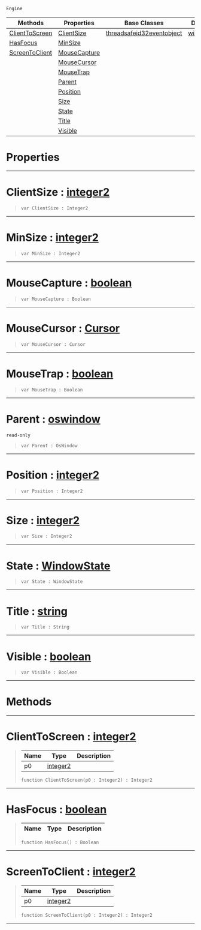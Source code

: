  `Engine`

|Methods|Properties|Base Classes|Derived Classes|
|---|---|---|---|
|[ ClientToScreen](https://plasmaengine.github.io/PlasmaDocs/Plasma1/C++/code_reference/class_reference/oswindow.md#clienttoscreen-plasma-engi)|[ ClientSize](https://plasmaengine.github.io/PlasmaDocs/Plasma1/C++/code_reference/class_reference/oswindow.md#clientsize-plasma-engine-d)|[threadsafeid32eventobject](https://plasmaengine.github.io/PlasmaDocs/Plasma1/C++/code_reference/class_reference/threadsafeid32eventobject.md)|[windowsoswindow](https://plasmaengine.github.io/PlasmaDocs/Plasma1/C++/code_reference/class_reference/windowsoswindow.md)|
|[ HasFocus](https://plasmaengine.github.io/PlasmaDocs/Plasma1/C++/code_reference/class_reference/oswindow.md#hasfocus-plasma-engine-doc)|[ MinSize](https://plasmaengine.github.io/PlasmaDocs/Plasma1/C++/code_reference/class_reference/oswindow.md#minsize-plasma-engine-docu)| | |
|[ ScreenToClient](https://plasmaengine.github.io/PlasmaDocs/Plasma1/C++/code_reference/class_reference/oswindow.md#screentoclient-plasma-engi)|[ MouseCapture](https://plasmaengine.github.io/PlasmaDocs/Plasma1/C++/code_reference/class_reference/oswindow.md#mousecapture-plasma-engine)| | |
| |[ MouseCursor](https://plasmaengine.github.io/PlasmaDocs/Plasma1/C++/code_reference/class_reference/oswindow.md#mousecursor-plasma-engine)| | |
| |[ MouseTrap](https://plasmaengine.github.io/PlasmaDocs/Plasma1/C++/code_reference/class_reference/oswindow.md#mousetrap-plasma-engine-do)| | |
| |[ Parent](https://plasmaengine.github.io/PlasmaDocs/Plasma1/C++/code_reference/class_reference/oswindow.md#parent-plasma-engine-docum)| | |
| |[ Position](https://plasmaengine.github.io/PlasmaDocs/Plasma1/C++/code_reference/class_reference/oswindow.md#position-plasma-engine-doc)| | |
| |[ Size](https://plasmaengine.github.io/PlasmaDocs/Plasma1/C++/code_reference/class_reference/oswindow.md#size-plasma-engine-documen)| | |
| |[ State](https://plasmaengine.github.io/PlasmaDocs/Plasma1/C++/code_reference/class_reference/oswindow.md#state-plasma-engine-docume)| | |
| |[ Title](https://plasmaengine.github.io/PlasmaDocs/Plasma1/C++/code_reference/class_reference/oswindow.md#title-plasma-engine-docume)| | |
| |[ Visible](https://plasmaengine.github.io/PlasmaDocs/Plasma1/C++/code_reference/class_reference/oswindow.md#visible-plasma-engine-docu)| | |


 #  Properties


---  
 #  ClientSize : [integer2](https://plasmaengine.github.io/PlasmaDocs/Plasma1/C++/code_reference/lightning_base_types/integer2.md)

> 
> ``` lang=cpp, name=Lightning
> var ClientSize : Integer2


---  
 #  MinSize : [integer2](https://plasmaengine.github.io/PlasmaDocs/Plasma1/C++/code_reference/lightning_base_types/integer2.md)

> 
> ``` lang=cpp, name=Lightning
> var MinSize : Integer2


---  
 #  MouseCapture : [boolean](https://plasmaengine.github.io/PlasmaDocs/Plasma1/C++/code_reference/lightning_base_types/boolean.md)

> 
> ``` lang=cpp, name=Lightning
> var MouseCapture : Boolean


---  
 #  MouseCursor : [Cursor](https://plasmaengine.github.io/PlasmaDocs/Plasma1/C++/code_reference/enum_reference.md#cursor)

> 
> ``` lang=cpp, name=Lightning
> var MouseCursor : Cursor


---  
 #  MouseTrap : [boolean](https://plasmaengine.github.io/PlasmaDocs/Plasma1/C++/code_reference/lightning_base_types/boolean.md)

> 
> ``` lang=cpp, name=Lightning
> var MouseTrap : Boolean


---  
 #  Parent : [oswindow](https://plasmaengine.github.io/PlasmaDocs/Plasma1/C++/code_reference/class_reference/oswindow.md)

 `read-only`

> 
> ``` lang=cpp, name=Lightning
> var Parent : OsWindow


---  
 #  Position : [integer2](https://plasmaengine.github.io/PlasmaDocs/Plasma1/C++/code_reference/lightning_base_types/integer2.md)

> 
> ``` lang=cpp, name=Lightning
> var Position : Integer2


---  
 #  Size : [integer2](https://plasmaengine.github.io/PlasmaDocs/Plasma1/C++/code_reference/lightning_base_types/integer2.md)

> 
> ``` lang=cpp, name=Lightning
> var Size : Integer2


---  
 #  State : [WindowState](https://plasmaengine.github.io/PlasmaDocs/Plasma1/C++/code_reference/enum_reference.md#windowstate)

> 
> ``` lang=cpp, name=Lightning
> var State : WindowState


---  
 #  Title : [string](https://plasmaengine.github.io/PlasmaDocs/Plasma1/C++/code_reference/lightning_base_types/string.md)

> 
> ``` lang=cpp, name=Lightning
> var Title : String


---  
 #  Visible : [boolean](https://plasmaengine.github.io/PlasmaDocs/Plasma1/C++/code_reference/lightning_base_types/boolean.md)

> 
> ``` lang=cpp, name=Lightning
> var Visible : Boolean


---  
 #  Methods


---  
 #  ClientToScreen : [integer2](https://plasmaengine.github.io/PlasmaDocs/Plasma1/C++/code_reference/lightning_base_types/integer2.md)

> 
> |Name|Type|Description|
> |---|---|---|
> |p0|[integer2](https://plasmaengine.github.io/PlasmaDocs/Plasma1/C++/code_reference/lightning_base_types/integer2.md)| |
> ``` lang=cpp, name=Lightning
> function ClientToScreen(p0 : Integer2) : Integer2
> ``` 


---  
 #  HasFocus : [boolean](https://plasmaengine.github.io/PlasmaDocs/Plasma1/C++/code_reference/lightning_base_types/boolean.md)

> 
> |Name|Type|Description|
> |---|---|---|
> ``` lang=cpp, name=Lightning
> function HasFocus() : Boolean
> ``` 


---  
 #  ScreenToClient : [integer2](https://plasmaengine.github.io/PlasmaDocs/Plasma1/C++/code_reference/lightning_base_types/integer2.md)

> 
> |Name|Type|Description|
> |---|---|---|
> |p0|[integer2](https://plasmaengine.github.io/PlasmaDocs/Plasma1/C++/code_reference/lightning_base_types/integer2.md)| |
> ``` lang=cpp, name=Lightning
> function ScreenToClient(p0 : Integer2) : Integer2
> ``` 


---  
 

 